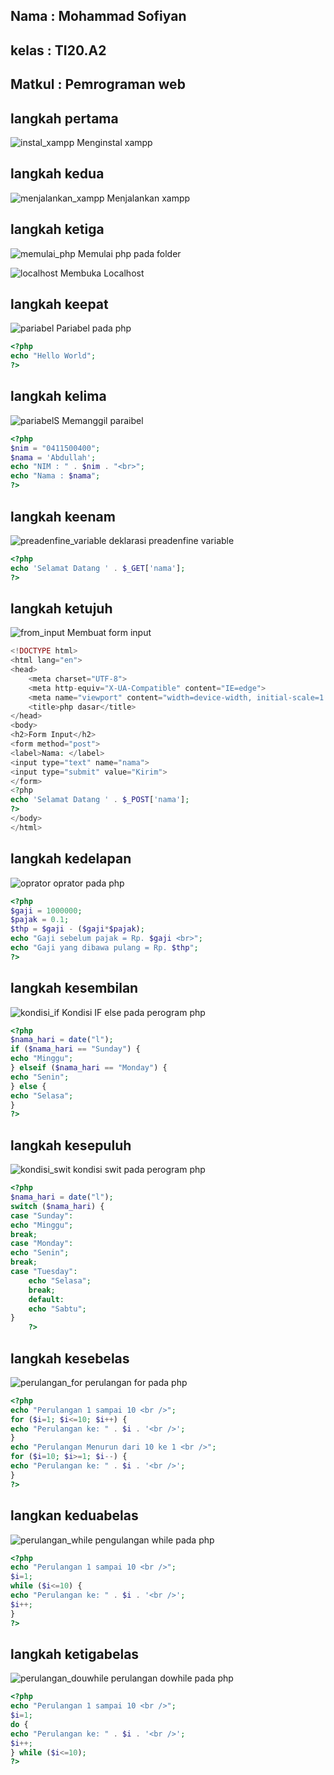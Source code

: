 ## Nama    : Mohammad Sofiyan 
## kelas   : TI20.A2
## Matkul  : Pemrograman web


## langkah pertama 
![instal_xampp](img/xampp.png)
Menginstal xampp

## langkah kedua 
![menjalankan_xampp](img/xampp2.png)
Menjalankan xampp 

## langkah ketiga 
![memulai_php](img/folder_php.png)
Memulai php pada folder

![localhost](img/localhost.png)
Membuka Localhost

## langkah keepat
![pariabel](img/pariabel_php.png)
Pariabel pada php
```php
<?php
echo "Hello World";
?>
```
## langkah kelima
![pariabelS](img/pariabelS.png)
Memanggil paraibel
```php
<?php
$nim = "0411500400";
$nama = 'Abdullah';
echo "NIM : " . $nim . "<br>";
echo "Nama : $nama";
?>
```
## langkah keenam
![preadenfine_variable](img/Preadefine_variable.png)
deklarasi preadenfine variable
```php
<?php
echo 'Selamat Datang ' . $_GET['nama'];
?>
```
## langkah ketujuh
![from_input](img/from_Input.png)
Membuat form input
```php
<!DOCTYPE html>
<html lang="en">
<head>
    <meta charset="UTF-8">
    <meta http-equiv="X-UA-Compatible" content="IE=edge">
    <meta name="viewport" content="width=device-width, initial-scale=1.0">
    <title>php dasar</title>
</head>
<body>
<h2>Form Input</h2>
<form method="post">
<label>Nama: </label>
<input type="text" name="nama">
<input type="submit" value="Kirim">
</form>
<?php
echo 'Selamat Datang ' . $_POST['nama'];
?>
</body>
</html>
```
## langkah kedelapan
![oprator](img/oprator.png)
oprator pada php
```php
<?php
$gaji = 1000000;
$pajak = 0.1;
$thp = $gaji - ($gaji*$pajak);
echo "Gaji sebelum pajak = Rp. $gaji <br>";
echo "Gaji yang dibawa pulang = Rp. $thp";
?>
```
## langkah kesembilan 
![kondisi_if](img/kondisi_IF.png)
Kondisi IF else pada perogram php
```php
<?php
$nama_hari = date("l");
if ($nama_hari == "Sunday") {
echo "Minggu";
} elseif ($nama_hari == "Monday") {
echo "Senin";
} else {
echo "Selasa";
}
?>
```
## langkah kesepuluh
![kondisi_swit](img/kondisi_swit.png)
kondisi swit pada perogram php
```php
<?php
$nama_hari = date("l");
switch ($nama_hari) {
case "Sunday":
echo "Minggu";
break;
case "Monday":
echo "Senin";
break;  
case "Tuesday":
    echo "Selasa";
    break;
    default:
    echo "Sabtu";
}
    ?>
```
## langkah kesebelas 
![perulangan_for](img/perulangan_for.png)
perulangan for pada php
```php
<?php
echo "Perulangan 1 sampai 10 <br />";
for ($i=1; $i<=10; $i++) {
echo "Perulangan ke: " . $i . '<br />';
}
echo "Perulangan Menurun dari 10 ke 1 <br />";
for ($i=10; $i>=1; $i--) {
echo "Perulangan ke: " . $i . '<br />';
}
?>
```
## langkan keduabelas 
![perulangan_while](img/perulangan_while.png)
pengulangan while pada php
```php
<?php
echo "Perulangan 1 sampai 10 <br />";
$i=1;
while ($i<=10) {
echo "Perulangan ke: " . $i . '<br />';
$i++;
}
?>
```
## langkah ketigabelas
![perulangan_douwhile](img/perulangan_douwhile.png)
perulangan dowhile pada php 
```php 
<?php
echo "Perulangan 1 sampai 10 <br />";
$i=1;
do {
echo "Perulangan ke: " . $i . '<br />';
$i++;
} while ($i<=10);
?>
```